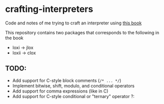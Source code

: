 # crafting-interpreters

Code and notes of me trying to craft an interpreter using [this book](https://craftinginterpreters.com/)

This repository contains two packages that corresponds to the following in the book

- loxi &rarr; jlox
- loxii &rarr; clox

## TODO:

- Add support for C-style block comments (`/* ... */`)
- Implement bitwise, shift, modulo, and conditional operators
- Add support for comma expressions (like in C)
- Add support for C-style conditional or "ternary" operator ?:

